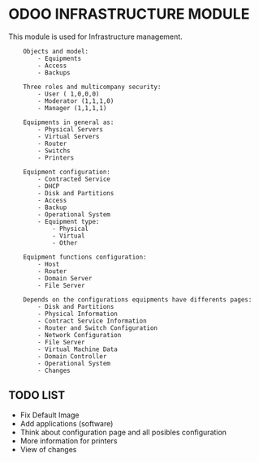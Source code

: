 ODOO INFRASTRUCTURE MODULE
===========================

This module is used for Infrastructure management.
    
		Objects and model:
			- Equipments
			- Access
			- Backups
			
		Three roles and multicompany security:
			- User ( 1,0,0,0)
			- Moderator (1,1,1,0)
			- Manager (1,1,1,1)
        
        Equipments in general as:
			- Physical Servers
			- Virtual Servers
			- Router
			- Switchs
			- Printers
			
		Equipment configuration:
			- Contracted Service
			- DHCP
			- Disk and Partitions
			- Access
			- Backup
			- Operational System
			- Equipment type:
				- Physical
				- Virtual
				- Other
		
		Equipment functions configuration:
			- Host
			- Router
			- Domain Server
			- File Server
			
		Depends on the configurations equipments have differents pages:
			- Disk and Partitions
			- Physical Information
			- Contract Service Information
			- Router and Switch Configuration
			- Network Configuration
			- File Server
			- Virtual Machine Data
			- Domain Controller
			- Operational System
			- Changes


TODO LIST
-----------
- Fix Default Image
- Add applications (software)
- Think about configuration page and all posibles configuration
- More information for printers
- View of changes

